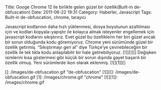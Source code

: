 Title: Googe Chrome 12 ile birlikte gelen güzel bir özellik(Built-in de-obfuscation)
Date: 2011-06-22 19:31
Category: Haberler, Javascript
Tags: Built-in de-obfuscation, chrome, tarayıcı

Javascript kodlarının daha hızlı yüklenmesi, dosya boyutunun azaltılması
için ve kodları kopyala-yapıştır ile kolayca almak isteyenler engellemek
için javascript kodlarını sıkıştırırız. Evet güzel bu özelliklerin her
biri güzel ancak bir sorun olduğunda kodu göremiyoruz. Chrome yeni
sürümünde güzel bir özellik getirmiş. “Sıkıştırmayı geri al” diye
Türkçe’ye çevirebileceğim bir özellik ile tek tıkla kodu anlaşılabilir
bir hale getirebiliyoruz. [![][]][] Değişken isimlerini kısa göstermesi
gibi küçük bir sorun dışında gayet başarılı bir özellik olmuş. Yeni
sürümlerde ikon olarak eklenmiş. [![][1]][]

  []: /images/de-obfuscation.gif
    "de-obfuscation"
  [![][]]: /images/de-obfuscation.gif
  [1]: /images/chrome.gif "chrome"
  [![][1]]: /images/chrome.gif

